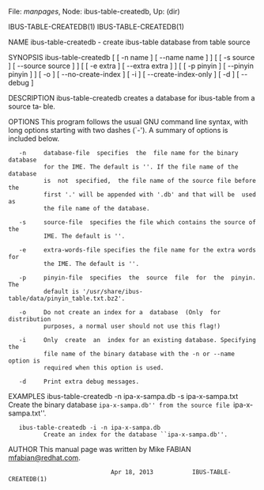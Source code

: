 File: *manpages*,  Node: ibus-table-createdb,  Up: (dir)

IBUS-TABLE-CREATEDB(1)                                  IBUS-TABLE-CREATEDB(1)



NAME
       ibus-table-createdb - create ibus-table database from table source

SYNOPSIS
       ibus-table-createdb  [  [ -n name ]  [ --name name ]  ]  [  [ -s source
       ]  [ --source source ]  ]  [  [ -e extra ]  [ --extra extra ]  ]  [   [
       -p  pinyin  ]  [ --pinyin pinyin ]  ]  [ -o ]  [ --no-create-index ]  [
       -i ]  [ --create-index-only ]  [ -d ]  [ --debug ]


DESCRIPTION
       ibus-table-createdb creates a database for ibus-table from a source ta‐
       ble.

OPTIONS
       This  program  follows  the  usual  GNU  command line syntax, with long
       options starting with  two  dashes  (`-').  A  summary  of  options  is
       included below.

       -n     database-file  specifies  the  file name for the binary database
              for the IME. The default is ''. If the file name of the database
              is  not  specified,  the file name of the source file before the
              first '.' will be appended with '.db' and that will be  used  as
              the file name of the database.

       -s     source-file  specifies the file which contains the source of the
              IME. The default is ''.

       -e     extra-words-file specifies the file name for the extra words for
              the IME. The default is ''.

       -p     pinyin-file  specifies  the  source  file  for  the  pinyin. The
              default is '/usr/share/ibus-table/data/pinyin_table.txt.bz2'.

       -o     Do not create an index for a  database  (Only  for  distribution
              purposes, a normal user should not use this flag!)

       -i     Only  create  an  index for an existing database. Specifying the
              file name of the binary database with the -n or --name option is
              required when this option is used.

       -d     Print extra debug messages.

EXAMPLES
       ibus-table-createdb -n ipa-x-sampa.db -s ipa-x-sampa.txt
              Create  the  binary  database ``ipa-x-sampa.db'' from the source
              file ``ipa-x-sampa.txt''.

       ibus-table-createdb -i -n ipa-x-sampa.db
              Create an index for the database ``ipa-x-sampa.db''.

AUTHOR
       This manual page was written by Mike FABIAN <mfabian@redhat.com>.



                                 Apr 18, 2013           IBUS-TABLE-CREATEDB(1)
